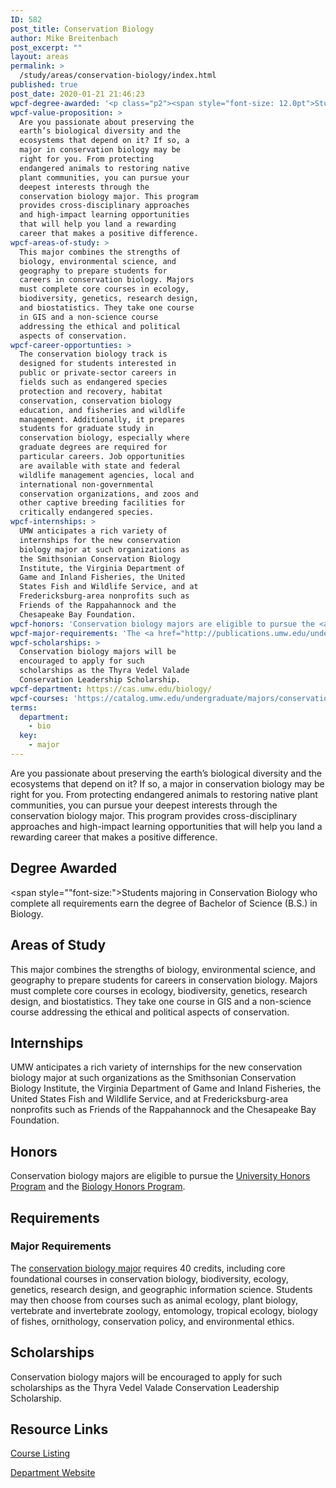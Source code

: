 ```yaml
---
ID: 582
post_title: Conservation Biology
author: Mike Breitenbach
post_excerpt: ""
layout: areas
permalink: >
  /study/areas/conservation-biology/index.html
published: true
post_date: 2020-01-21 21:46:23
wpcf-degree-awarded: '<p class="p2"><span style="font-size: 12.0pt">Students majoring in Conservation Biology who complete all requirements earn the degree of Bachelor of Science (B.S.) in Biology.</span></p>'
wpcf-value-proposition: >
  Are you passionate about preserving the
  earth’s biological diversity and the
  ecosystems that depend on it? If so, a
  major in conservation biology may be
  right for you. From protecting
  endangered animals to restoring native
  plant communities, you can pursue your
  deepest interests through the
  conservation biology major. This program
  provides cross-disciplinary approaches
  and high-impact learning opportunities
  that will help you land a rewarding
  career that makes a positive difference.
wpcf-areas-of-study: >
  This major combines the strengths of
  biology, environmental science, and
  geography to prepare students for
  careers in conservation biology. Majors
  must complete core courses in ecology,
  biodiversity, genetics, research design,
  and biostatistics. They take one course
  in GIS and a non-science course
  addressing the ethical and political
  aspects of conservation.
wpcf-career-opportunties: >
  The conservation biology track is
  designed for students interested in
  public or private-sector careers in
  fields such as endangered species
  protection and recovery, habitat
  conservation, conservation biology
  education, and fisheries and wildlife
  management. Additionally, it prepares
  students for graduate study in
  conservation biology, especially where
  graduate degrees are required for
  particular careers. Job opportunities
  are available with state and federal
  wildlife management agencies, local and
  international non-governmental
  conservation organizations, and zoos and
  other captive breeding facilities for
  critically endangered species.
wpcf-internships: >
  UMW anticipates a rich variety of
  internships for the new conservation
  biology major at such organizations as
  the Smithsonian Conservation Biology
  Institute, the Virginia Department of
  Game and Inland Fisheries, the United
  States Fish and Wildlife Service, and at
  Fredericksburg-area nonprofits such as
  Friends of the Rappahannock and the
  Chesapeake Bay Foundation.
wpcf-honors: 'Conservation biology majors are eligible to pursue the <a href="https://academics.umw.edu/honorsprogram/">University Honors Program</a> and the <a href="https://cas.umw.edu/biology/biology-honors-program/">Biology Honors Program</a>.'
wpcf-major-requirements: 'The <a href="http://publications.umw.edu/undergraduatecatalog/courses-of-study/majors/conservation-biology-major/">conservation biology major</a> requires 40 credits, including core foundational courses in conservation biology, biodiversity, ecology, genetics, research design, and geographic information science. Students may then choose from courses such as animal ecology, plant biology, vertebrate and invertebrate zoology, entomology, tropical ecology, biology of fishes, ornithology, conservation policy, and environmental ethics.'
wpcf-scholarships: >
  Conservation biology majors will be
  encouraged to apply for such
  scholarships as the Thyra Vedel Valade
  Conservation Leadership Scholarship.
wpcf-department: https://cas.umw.edu/biology/
wpcf-courses: 'https://catalog.umw.edu/undergraduate/majors/conservation-biology/#requirementstext'
terms:
  department:
    - bio
  key:
    - major
---
```


<!-- Types Custom Fields: -->

<!-- value-proposition -->
Are you passionate about preserving the earth’s biological diversity and the ecosystems that depend on it? If so, a major in conservation biology may be right for you. From protecting endangered animals to restoring native plant communities, you can pursue your deepest interests through the conservation biology major. This program provides cross-disciplinary approaches and high-impact learning opportunities that will help you land a rewarding career that makes a positive difference.
<!-- End value-proposition -->

<!-- degree-awarded -->
## Degree Awarded
<span style=""font-size:">Students majoring in Conservation Biology who complete all requirements earn the degree of Bachelor of Science (B.S.) in Biology.</span>
<!-- End degree-awarded -->
<!-- areas-of-study -->
## Areas of Study
This major combines the strengths of biology, environmental science, and geography to prepare students for careers in conservation biology. Majors must complete core courses in ecology, biodiversity, genetics, research design, and biostatistics. They take one course in GIS and a non-science course addressing the ethical and political aspects of conservation.
<!-- End areas-of-study -->

<!-- internships -->
## Internships
UMW anticipates a rich variety of internships for the new conservation biology major at such organizations as the Smithsonian Conservation Biology Institute, the Virginia Department of Game and Inland Fisheries, the United States Fish and Wildlife Service, and at Fredericksburg-area nonprofits such as Friends of the Rappahannock and the Chesapeake Bay Foundation.
<!-- End internships -->

<!-- honors -->
## Honors
Conservation biology majors are eligible to pursue the [University Honors Program]("https://academics.umw.edu/honorsprogram/") and the [Biology Honors Program]("https://cas.umw.edu/biology/biology-honors-program/").
<!-- End honors -->

<!-- requirements -->
## Requirements

<!-- major-requirements -->
### Major Requirements
The [conservation biology major]("http://publications.umw.edu/undergraduatecatalog/courses-of-study/majors/conservation-biology-major/") requires 40 credits, including core foundational courses in conservation biology, biodiversity, ecology, genetics, research design, and geographic information science. Students may then choose from courses such as animal ecology, plant biology, vertebrate and invertebrate zoology, entomology, tropical ecology, biology of fishes, ornithology, conservation policy, and environmental ethics.
<!-- End major-requirements -->

<!-- End requirements -->

<!-- scholarships -->
## Scholarships
Conservation biology majors will be encouraged to apply for such scholarships as the Thyra Vedel Valade Conservation Leadership Scholarship.
<!-- End scholarships -->

<!-- resource-links -->
## Resource Links

<!-- courses -->
[Course Listing](https://catalog.umw.edu/undergraduate/majors/conservation-biology/#requirementstext)

<!-- End courses -->


<!-- department -->
[Department Website](https://cas.umw.edu/biology/)

<!-- End department -->

<!-- End resource-links -->

<!-- End Types Custom Fields -->